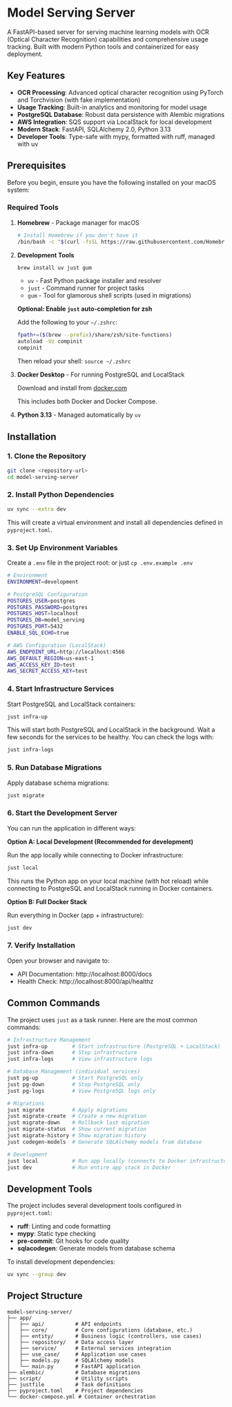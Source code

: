 # Model Serving Server

A FastAPI-based server for serving machine learning models with OCR (Optical Character Recognition) capabilities and comprehensive usage tracking. Built with modern Python tools and containerized for easy deployment.

## Key Features

- **OCR Processing**: Advanced optical character recognition using PyTorch and Torchvision (with fake implementation)
- **Usage Tracking**: Built-in analytics and monitoring for model usage
- **PostgreSQL Database**: Robust data persistence with Alembic migrations
- **AWS Integration**: SQS support via LocalStack for local development
- **Modern Stack**: FastAPI, SQLAlchemy 2.0, Python 3.13
- **Developer Tools**: Type-safe with mypy, formatted with ruff, managed with uv

## Prerequisites

Before you begin, ensure you have the following installed on your macOS system:

### Required Tools

1. **Homebrew** - Package manager for macOS
   ```bash
   # Install Homebrew if you don't have it
   /bin/bash -c "$(curl -fsSL https://raw.githubusercontent.com/Homebrew/install/HEAD/install.sh)"
   ```

2. **Development Tools**
   ```bash
   brew install uv just gum
   ```
   - `uv` - Fast Python package installer and resolver
   - `just` - Command runner for project tasks
   - `gum` - Tool for glamorous shell scripts (used in migrations)

   **Optional: Enable `just` auto-completion for zsh**

   Add the following to your `~/.zshrc`:
   ```bash
   fpath+=($(brew --prefix)/share/zsh/site-functions)
   autoload -Uz compinit
   compinit
   ```
   Then reload your shell: `source ~/.zshrc`

3. **Docker Desktop** - For running PostgreSQL and LocalStack

   Download and install from [docker.com](https://www.docker.com/products/docker-desktop/)

   This includes both Docker and Docker Compose.

4. **Python 3.13** - Managed automatically by `uv`

## Installation

### 1. Clone the Repository

```bash
git clone <repository-url>
cd model-serving-server
```

### 2. Install Python Dependencies

```bash
uv sync --extra dev
```

This will create a virtual environment and install all dependencies defined in `pyproject.toml`.

### 3. Set Up Environment Variables

Create a `.env` file in the project root:
or just `cp .env.example .env`

```bash
# Environment
ENVIRONMENT=development

# PostgreSQL Configuration
POSTGRES_USER=postgres
POSTGRES_PASSWORD=postgres
POSTGRES_HOST=localhost
POSTGRES_DB=model_serving
POSTGRES_PORT=5432
ENABLE_SQL_ECHO=true

# AWS Configuration (LocalStack)
AWS_ENDPOINT_URL=http://localhost:4566
AWS_DEFAULT_REGION=us-east-1
AWS_ACCESS_KEY_ID=test
AWS_SECRET_ACCESS_KEY=test
```

### 4. Start Infrastructure Services

Start PostgreSQL and LocalStack containers:

```bash
just infra-up
```

This will start both PostgreSQL and LocalStack in the background. Wait a few seconds for the services to be healthy. You can check the logs with:

```bash
just infra-logs
```

### 5. Run Database Migrations

Apply database schema migrations:

```bash
just migrate
```

### 6. Start the Development Server

You can run the application in different ways:

**Option A: Local Development (Recommended for development)**

Run the app locally while connecting to Docker infrastructure:
```bash
just local
```

This runs the Python app on your local machine (with hot reload) while connecting to PostgreSQL and LocalStack running in Docker containers.

**Option B: Full Docker Stack**

Run everything in Docker (app + infrastructure):
```bash
just dev
```

### 7. Verify Installation

Open your browser and navigate to:

- API Documentation: http://localhost:8000/docs
- Health Check: http://localhost:8000/api/healthz

## Common Commands

The project uses `just` as a task runner. Here are the most common commands:

```bash
# Infrastructure Management
just infra-up        # Start infrastructure (PostgreSQL + LocalStack)
just infra-down      # Stop infrastructure
just infra-logs      # View infrastructure logs

# Database Management (individual services)
just pg-up           # Start PostgreSQL only
just pg-down         # Stop PostgreSQL only
just pg-logs         # View PostgreSQL logs only

# Migrations
just migrate         # Apply migrations
just migrate-create  # Create a new migration
just migrate-down    # Rollback last migration
just migrate-status  # Show current migration
just migrate-history # Show migration history
just codegen-models  # Generate SQLAlchemy models from database

# Development
just local           # Run app locally (connects to Docker infrastructure)
just dev             # Run entire app stack in Docker
```

## Development Tools

The project includes several development tools configured in `pyproject.toml`:

- **ruff**: Linting and code formatting
- **mypy**: Static type checking
- **pre-commit**: Git hooks for code quality
- **sqlacodegen**: Generate models from database schema

To install development dependencies:

```bash
uv sync --group dev
```

## Project Structure

```
model-serving-server/
├── app/
│   ├── api/          # API endpoints
│   ├── core/         # Core configurations (database, etc.)
│   ├── entity/       # Business logic (controllers, use cases)
│   ├── repository/   # Data access layer
│   ├── service/      # External services integration
│   ├── use_case/     # Application use cases
│   ├── models.py     # SQLAlchemy models
│   └── main.py       # FastAPI application
├── alembic/          # Database migrations
├── script/           # Utility scripts
├── justfile          # Task definitions
├── pyproject.toml    # Project dependencies
└── docker-compose.yml # Container orchestration
```
